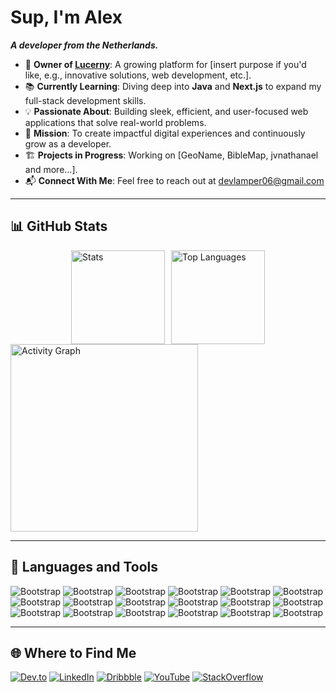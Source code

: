 # Sup, I'm Alex
**<em>A developer from the Netherlands.</em>**  

- 🌟 **Owner of [Lucerny](https://lucerny.nl)**: A growing platform for [insert purpose if you'd like, e.g., innovative solutions, web development, etc.].  
- 📚 **Currently Learning**: Diving deep into **Java** and **Next.js** to expand my full-stack development skills.  
- 💡 **Passionate About**: Building sleek, efficient, and user-focused web applications that solve real-world problems.  
- 🎯 **Mission**: To create impactful digital experiences and continuously grow as a developer.  
- 🏗️ **Projects in Progress**: Working on [GeoName, BibleMap, jvnathanael and more...].  
- 📬 **Connect With Me**: Feel free to reach out at devlamper06@gmail.com 

---

## 📊 GitHub Stats  

<div style="display: flex; flex-wrap: wrap; justify-content: center; gap: 10px;">
  <img src="https://github-readme-stats.vercel.app/api?username=AlexLamper&hide_title=false&hide_rank=false&show_icons=true&include_all_commits=true&count_private=true&disable_animations=false&theme=dracula&locale=en&hide_border=false" height="150" alt="Stats" />
  <img src="https://github-readme-stats.vercel.app/api/top-langs?username=AlexLamper&locale=en&hide_title=false&layout=compact&card_width=320&langs_count=5&theme=dracula&hide_border=false" height="150" alt="Top Languages" />
</div>

<img src="https://github-readme-activity-graph.vercel.app/graph?username=AlexLamper&radius=16&theme=react&area=true&order=5" height="300" alt="Activity Graph" />

---

## 🚀 Languages and Tools  

![Bootstrap](https://img.shields.io/badge/-Java-05122A?style=flat-square&logo=Java&color=282c34) ![Bootstrap](https://img.shields.io/badge/-JavaScript-05122A?style=flat-square&logo=JavaScript&color=282c34) ![Bootstrap](https://img.shields.io/badge/-TypeScript-05122A?style=flat-square&logo=TypeScript&color=282c34) ![Bootstrap](https://img.shields.io/badge/-Python-05122A?style=flat-square&logo=Python&color=282c34) ![Bootstrap](https://img.shields.io/badge/-Svelte-05122A?style=flat-square&logo=Svelte&color=282c34) ![Bootstrap](https://img.shields.io/badge/-React-05122A?style=flat-square&logo=React&color=282c34) ![Bootstrap](https://img.shields.io/badge/-Bootstrap-05122A?style=flat-square&logo=Bootstrap&color=282c34) ![Bootstrap](https://img.shields.io/badge/-CSS3-05122A?style=flat-square&logo=CSS3&color=282c34) ![Bootstrap](https://img.shields.io/badge/-HTML5-05122A?style=flat-square&logo=HTML5&color=282c34) ![Bootstrap](https://img.shields.io/badge/-Tailwind%20CSS-05122A?style=flat-square&logo=Tailwind-CSS&color=282c34) ![Bootstrap](https://img.shields.io/badge/-Node.js-05122A?style=flat-square&logo=Node.js&color=282c34) ![Bootstrap](https://img.shields.io/badge/-MongoDB-05122A?style=flat-square&logo=MongoDB&color=282c34) ![Bootstrap](https://img.shields.io/badge/-PostgreSQL-05122A?style=flat-square&logo=PostgreSQL&color=282c34) ![Bootstrap](https://img.shields.io/badge/-Docker-05122A?style=flat-square&logo=Docker&color=282c34) ![Bootstrap](https://img.shields.io/badge/-Firebase-05122A?style=flat-square&logo=Firebase&color=282c34) ![Bootstrap](https://img.shields.io/badge/-Next.js-05122A?style=flat-square&logo=Next.js&color=282c34) ![Bootstrap](https://img.shields.io/badge/-Bash-05122A?style=flat-square&logo=Bash&color=282c34) ![Bootstrap](https://img.shields.io/badge/-Django-05122A?style=flat-square&logo=Django&color=282c34)

---

## 🌐 Where to Find Me  

<a href="https://dev.to/alexlamper"><img src="https://img.shields.io/badge/dev.to-000000?style=for-the-badge&logo=dev.to&logoColor=white" alt="Dev.to" /></a>
<a href="https://www.linkedin.com/in/alexlamper6"><img src="https://img.shields.io/badge/LinkedIn-0077B5?style=for-the-badge&logo=linkedin&logoColor=white" alt="LinkedIn" /></a>
<a href="https://www.dribbble.com/alexlamper"><img src="https://img.shields.io/badge/Dribbble-EA4C89?style=for-the-badge&logo=dribbble&logoColor=white" alt="Dribbble" /></a>
<a href="https://www.youtube.com/@AlexLamper"><img src="https://img.shields.io/badge/YouTube-FF0000?style=for-the-badge&logo=youtube&logoColor=white" alt="YouTube" /></a>
<a href="https://stackoverflow.com/users/20912974"><img src="https://img.shields.io/badge/StackOverflow-F58025?style=for-the-badge&logo=stackoverflow&logoColor=white" alt="StackOverflow" /></a>
